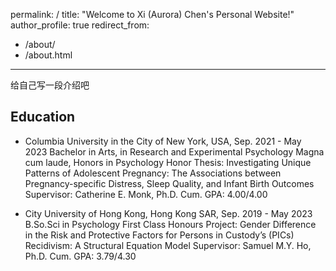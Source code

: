 permalink: /
title: "Welcome to Xi (Aurora) Chen's Personal Website!"
author_profile: true
redirect_from: 
  - /about/
  - /about.html
---

给自己写一段介绍吧

Education
------
- Columbia University in the City of New York, USA, Sep. 2021 - May 2023
  Bachelor in Arts, in Research and Experimental Psychology
  Magna cum laude, Honors in Psychology
  Honor Thesis: Investigating Unique Patterns of Adolescent Pregnancy: The Associations between Pregnancy-specific Distress, Sleep Quality, and Infant Birth Outcomes
  Supervisor: Catherine E. Monk, Ph.D. 
  Cum. GPA: 4.00/4.00

- City University of Hong Kong, Hong Kong SAR, Sep. 2019 - May 2023
  B.So.Sci in Psychology
  First Class Honours
  Project: Gender Difference in the Risk and Protective Factors for Persons in Custody’s (PICs) Recidivism: A Structural Equation Model
  Supervisor: Samuel M.Y. Ho, Ph.D. 
  Cum. GPA: 3.79/4.30 

